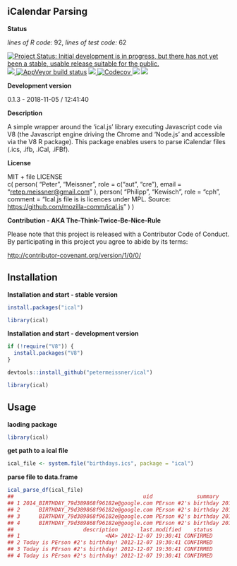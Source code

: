 
<!-- README.md is generated from README.Rmd. Please edit that file -->

## iCalendar Parsing

**Status**

*lines of R code:* 92, *lines of test code:* 62

[![Project Status: Initial development is in progress, but there has not
yet been a stable, usable release suitable for the
public.](http://www.repostatus.org/badges/latest/active.svg)](http://www.repostatus.org/#active)
<a href="https://travis-ci.org/petermeissner/ical">
<img src="https://api.travis-ci.org/petermeissner/ical.svg?branch=master">
<a/> [![AppVeyor build
status](https://ci.appveyor.com/api/projects/status/github/petermeissner/ical?branch=master&svg=true)](https://ci.appveyor.com/project/petermeissner/ical)
<a href="https://cran.r-project.org/package=ical">
<img src="http://www.r-pkg.org/badges/version/ical"> </a>
<a href="https://codecov.io/gh/petermeissner/ical">
<img src="https://codecov.io/gh/petermeissner/ical/branch/master/graph/badge.svg" alt="Codecov" />
</a> <img src="http://cranlogs.r-pkg.org/badges/grand-total/ical">
<img src="http://cranlogs.r-pkg.org/badges/ical">

**Development version**

0.1.3 - 2018-11-05 / 12:41:40

**Description**

A simple wrapper around the ‘ical.js’ library executing Javascript code
via V8 (the Javascript engine driving the Chrome and ‘Node.js’ and
accessible via the V8 R package). This package enables users to parse
iCalendar files (.ics, .ifb, .iCal, .iFBf).

**License**

MIT + file LICENSE <br>c( person( “Peter”, “Meissner”, role = c(“aut”,
“cre”), email = “<retep.meissner@gmail.com>” ), person( “Philipp”,
“Kewisch”, role = “cph”, comment = “Ical.js file is is licences under
MPL. Source: <https://github.com/mozilla-comm/ical.js>” ) )

**Contribution - AKA The-Think-Twice-Be-Nice-Rule**

Please note that this project is released with a Contributor Code of
Conduct. By participating in this project you agree to abide by its
terms:

<http://contributor-covenant.org/version/1/0/0/>

## Installation

**Installation and start - stable version**

``` r
install.packages("ical")

library(ical)
```

**Installation and start - development version**

``` r
if (!require("V8")) {
  install.packages("V8")
}

devtools::install_github("petermeissner/ical")

library(ical)
```

## Usage

**laoding package**

``` r
library(ical)
```

**get path to a ical file**

``` r
ical_file <- system.file("birthdays.ics", package = "ical")
```

**parse file to data.frame**

``` r
ical_parse_df(ical_file)
##                                         uid              summary               start                 end
## 1 2014_BIRTHDAY_79d389868f96182e@google.com PErson #2's birthday 2014-12-10 01:00:00 2014-12-11 01:00:00
## 2      BIRTHDAY_79d389868f96182e@google.com PErson #2's birthday 2012-12-10 01:00:00 2012-12-11 01:00:00
## 3      BIRTHDAY_79d389868f96182e@google.com PErson #2's birthday 2013-12-10 01:00:00 2013-12-11 01:00:00
## 4      BIRTHDAY_79d389868f96182e@google.com PErson #2's birthday 2014-12-10 01:00:00 2014-12-11 01:00:00
##                      description       last.modified    status
## 1                           <NA> 2012-12-07 19:30:41 CONFIRMED
## 2 Today is PErson #2's birthday! 2012-12-07 19:30:41 CONFIRMED
## 3 Today is PErson #2's birthday! 2012-12-07 19:30:41 CONFIRMED
## 4 Today is PErson #2's birthday! 2012-12-07 19:30:41 CONFIRMED
```
